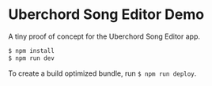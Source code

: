 # Uberchord Song Editor Demo

A tiny proof of concept for the Uberchord Song Editor app.

```sh
$ npm install
$ npm run dev
```

To create a build optimized bundle, run `$ npm run deploy`.